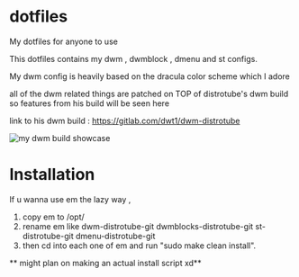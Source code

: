 # dotfiles
My dotfiles for anyone to use


This dotfiles contains my dwm , dwmblock , dmenu and st configs.

My dwm config is heavily based on the dracula color scheme which I adore 

all of the dwm related things are patched on TOP of distrotube's dwm build
so features from his build will be seen here

link to his dwm build : https://gitlab.com/dwt1/dwm-distrotube

![my dwm build showcase](https://cdn.discordapp.com/attachments/809664984187404288/932270436480348250/unknown.png)


# Installation
If u wanna use em the lazy way ,
1) copy em to /opt/ 
2) rename em like dwm-distrotube-git dwmblocks-distrotube-git st-distrotube-git dmenu-distrotube-git 
3) then cd into each one of em and run "sudo make clean install".


** might plan on making an actual install script xd**
